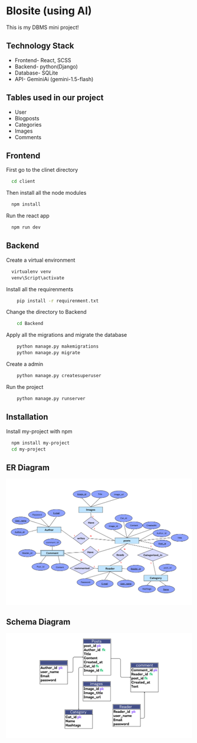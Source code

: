 # Blosite (using AI)

This is my DBMS mini project!

## Technology Stack

- Frontend- React, SCSS
- Backend- python(Django)
- Database- SQLite
- API- GeminiAi (gemini-1.5-flash)

## Tables used in our project

- User
- Blogposts
- Categories
- Images
- Comments

## Frontend

First go to the clinet directory

```bash
  cd client
```

Then install all the node modules

```bash
  npm install
```

Run the react app

```bash
  npm run dev
```

## Backend

Create a virtual environment

```bash
  virtualenv venv
  venv\Script\activate
```

Install all the requirenments

```bash
    pip install -r requirenment.txt
```

Change the directory to Backend

```bash
    cd Backend
```

Apply all the migrations and migrate the database

```bash
    python manage.py makemigrations
    python manage.py migrate
```

Create a admin

```bash
    python manage.py createsuperuser
```

Run the project

```bash
    python manage.py runserver
```

## Installation

Install my-project with npm

```bash
  npm install my-project
  cd my-project
```

## ER Diagram

![App Screenshot](ER-Diagram.png)

## Schema Diagram

![App Screenshot](Schema.png)
